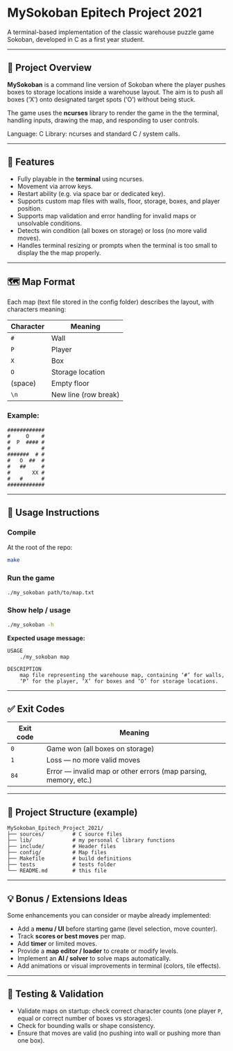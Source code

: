 # MySokoban Epitech Project 2021
A terminal-based implementation of the classic warehouse puzzle game Sokoban, developed in C as a first year student.

---

## 🎯 Project Overview

**MySokoban** is a command line version of Sokoban where the player pushes boxes to storage locations inside a warehouse layout. The aim is to push all boxes (‘X’) onto designated target spots (‘O’) without being stuck.

The game uses the **ncurses** library to render the game in the the terminal, handling inputs, drawing the map, and responding to user controls.

Language: C
Library: ncurses and standard C / system calls.

---

## 🚀 Features

* Fully playable in the **terminal** using ncurses.
* Movement via arrow keys.
* Restart ability (e.g. via space bar or dedicated key).
* Supports custom map files with walls, floor, storage, boxes, and player position.
* Supports map validation and error handling for invalid maps or unsolvable conditions.
* Detects win condition (all boxes on storage) or loss (no more valid moves).
* Handles terminal resizing or prompts when the terminal is too small to display the the map properly.

---

## 🗺️ Map Format

Each map (text file stored in the config folder) describes the layout, with characters meaning:

| Character | Meaning              |
| --------- | -------------------- |
| `#`       | Wall                 |
| `P`       | Player               |
| `X`       | Box                  |
| `O`       | Storage location     |
| (space)   | Empty floor          |
| `\n`      | New line (row break) |

### Example:

```
############
#     O    #
#  P  #### #
#          #
#######  # #
#   O  ##  #
#   ##     #
#       XX #
#   #      #
############
```

---

## 🧰 Usage Instructions

### Compile

At the root of the repo:

```bash
make
```

### Run the game

```bash
./my_sokoban path/to/map.txt
```

### Show help / usage

```bash
./my_sokoban -h
```

**Expected usage message:**

```
USAGE
    ./my_sokoban map

DESCRIPTION
    map file representing the warehouse map, containing ‘#’ for walls,
    ‘P’ for the player, ‘X’ for boxes and ‘O’ for storage locations.
```

---

## ✅ Exit Codes

| Exit code | Meaning                                                         |
| --------- | --------------------------------------------------------------- |
| `0`       | Game won (all boxes on storage)                                 |
| `1`       | Loss — no more valid moves                                      |
| `84`      | Error — invalid map or other errors (map parsing, memory, etc.) |

---

## 🧩 Project Structure (example)

```
MySokoban_Epitech_Project_2021/
├── sources/         # C source files
├── lib/             # my personal C library functions 
├── include/         # Header files
├── config/          # Map files
├── Makefile         # build definitions
├── tests            # tests folder
└── README.md        # this file
```

---

## 💡 Bonus / Extensions Ideas

Some enhancements you can consider or maybe already implemented:

* Add a **menu / UI** before starting game (level selection, move counter).
* Track **scores or best moves** per map.
* Add **timer** or limited moves.
* Provide a **map editor / loader** to create or modify levels.
* Implement an **AI / solver** to solve maps automatically.
* Add animations or visual improvements in terminal (colors, tile effects).

---

## 🧪 Testing & Validation

* Validate maps on startup: check correct character counts (one player `P`, equal or correct number of boxes vs storages).
* Check for bounding walls or shape consistency.
* Ensure that moves are valid (no pushing into wall or pushing more than one box).

